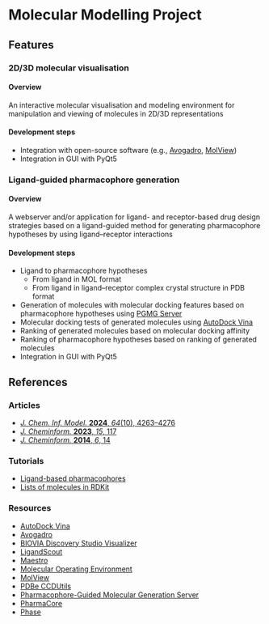 # Molecular Modelling Project

## Features

### 2D/3D molecular visualisation

#### Overview

An interactive molecular visualisation and modeling environment for manipulation and viewing of molecules in 2D/3D representations

#### Development steps

- Integration with open-source software (e.g., [Avogadro](https://avogadro.cc/), [MolView](https://molview.org/))
- Integration in GUI with PyQt5

### Ligand-guided pharmacophore generation

#### Overview

A webserver and/or application for ligand- and receptor-based drug design strategies based on a ligand-guided method for generating pharmacophore hypotheses by using ligand–receptor interactions

#### Development steps

- Ligand to pharmacophore hypotheses
  - From ligand in MOL format
  - From ligand in ligand–receptor complex crystal structure in PDB format
- Generation of molecules with molecular docking features based on pharmacophore hypotheses using [PGMG Server](https://www.csuligroup.com/PGMG)
- Molecular docking tests of generated molecules using [AutoDock Vina](https://vina.scripps.edu/)
- Ranking of generated molecules based on molecular docking affinity
- Ranking of pharmacophore hypotheses based on ranking of generated molecules
- Integration in GUI with PyQt5

## References

### Articles

- [*J. Chem. Inf. Model.* **2024**, *64*(10), 4263–4276](https://pubs.acs.org/doi/10.1021/acs.jcim.3c01920)
- [*J. Cheminform.* **2023**, *15*, 117](https://jcheminf.biomedcentral.com/articles/10.1186/s13321-023-00786-w)
- [*J. Cheminform.* **2014**, *6*, 14](https://jcheminf.biomedcentral.com/articles/10.1186/1758-2946-6-14)

### Tutorials

- [Ligand-based pharmacophores](https://projects.volkamerlab.org/teachopencadd/talktorials/T009_compound_ensemble_pharmacophores.html)
- [Lists of molecules in RDKit](https://asteeves.github.io/blog/2015/01/12/lists-in-rdkit/)

### Resources

- [AutoDock Vina](https://vina.scripps.edu/)
- [Avogadro](https://avogadro.cc/)
- [BIOVIA Discovery Studio Visualizer](https://discover.3ds.com/discovery-studio-visualizer-download)
- [LigandScout](http://www.inteligand.com/ligandscout/)
- [Maestro](https://www.schrodinger.com/platform/products/maestro/)
- [Molecular Operating Environment](https://www.chemcomp.com/en/Products.htm)
- [MolView](https://molview.org/)
- [PDBe CCDUtils](https://github.com/PDBeurope/ccdutils)
- [Pharmacophore-Guided Molecular Generation Server](https://www.csuligroup.com/PGMG)
- [PharmaCore](https://computorgchemunisa.org/pharmacore/)
- [Phase](https://www.schrodinger.com/platform/products/phase/)
